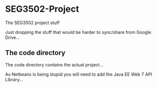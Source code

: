 SEG3502-Project
===============

The SEG3502 project stuff

Just dropping the stuff that would be harder to sync/share from Google Drive...

## The code directory

The code directory contains the actual project...

As Netbeans is being stupid you will need to add the Java EE Web 7 API Library...
